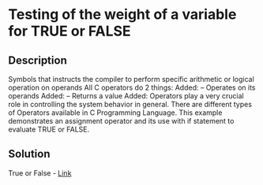 #  Testing of the weight of a variable for TRUE or FALSE

## Description

Symbols that instructs the compiler to perform specific arithmetic or logical operation on operands All C operators do 2 things: 
Added: – Operates on its operands 
Added: – Returns a value
Added: Operators play a very crucial role in controlling the system behavior in general. 
There are different types of Operators available in C Programming Language. 
This example demonstrates an assignment operator and its use with if statement to evaluate TRUE or FALSE.


## Solution

True or False - [Link](https://github.com/rammya29/Emertxe-Internship/blob/main/Advanced%20-%20C/Sample%20Programs/Chapter-1%20:%20%20Basic%20Refresher/Program-37%20:%20Testing%20of%20variable/true_or_false.c)
